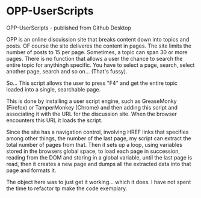 # OPP-UserScripts
OPP-UserScripts -  published from Github Desktop 

OPP is an online discuission site that breaks content down into topics and posts. OF course the site deliveres the content in pages. The site limits the number of posts to 15 per page. Sometimes, a topic can span 30 or more pages. There is no function that allows a user the chance to search the entire topic for anythingh specific. You have to select a page, search, select another page, search and so on... (That's fussy).

So... This script allows the user to press "F4" and get the entire topic loaded into a single, searchable page.

This is done by installing a user script engine, such as GreaseMonky (Firefox) or TamperMonkey (Chrome) and then adding this script and associating it with the URL for the discussion site. When the browser encounters this URL it loads the script.

Since the site has a navigation control, involving HREF links that specifies among other things, the number of the last page, my script can extract the total number of pages from that. Then it sets up a loop, using variables stored in the browsers global space, to load each page in succession, reading from the DOM and storing in a global variable, until the last page is read, then it creates a new page and dumps all the extracted data into that page and formats it.

The object here was to just get it working... which it does. I have not spent the time to refactor tp make the code exemplary.  

